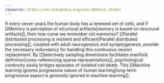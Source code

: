 ```yaml
---
resource: https://en.wikipedia.org/wiki/Behave_(book)
---
```


If every seven years the human body has a renewed set of cells, and if [[Memory is perception of structural artifacts|memory is based on structural artifacts]], then how come we remember old memories? [[Parallel distributed processing is resilient and efficient|Parallel distributed processing]], coupled with adult neurogenesis and synaptogenesis, provide the necessary redundancy for handling this continuous neuron replacement. By [[Selectively sampling dimensions facilitates manifold definition|cross-referencing sparse representations]], psychological continuity easily bridges episodes of isolated cell death. This [[Machine learning ignores progressive nature of human learning|long-term progressive aspect is generally ignored in machine learning]].